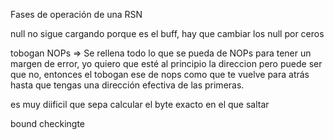 Fases de operación de una RSN



null no sigue cargando porque es el buff, hay que cambiar los null por ceros 

tobogan NOPs => Se rellena todo lo que se pueda de NOPs para tener un margen de error, yo quiero que esté al principio la direccion pero puede ser que no, entonces el tobogan ese de nops como que te vuelve para atrás hasta que tengas una dirección efectiva de las primeras. 

es muy diificil que sepa calcular el byte exacto en el que saltar

bound checkingte


